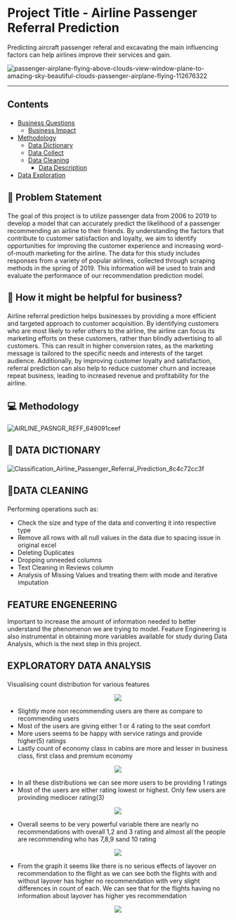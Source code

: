 # Project Title - Airline Passenger Referral Prediction 
Predicting aircraft passenger referal and excavating the main influencing factors can help airlines improve their services and gain.

![passenger-airplane-flying-above-clouds-view-window-plane-to-amazing-sky-beautiful-clouds-passenger-airplane-flying-112676322](https://user-images.githubusercontent.com/88886118/216586501-3a428d68-d693-4435-b185-8b5d38a8c2eb.jpeg)

---
## Contents <p id="contents"></p>
- <a href="#bquestions">Business Questions</a>
  - <a href="#business_impact">Business Impact</a>
- <a href="#methodology">Methodology</a>
  - <a href="#data_dictionary">Data Dictionary</a>
  - <a href="#data_collect">Data Collect</a>
  - <a href="#data_cleaning">Data Cleaning</a>
    - <a href="#data_description">Data Description</a>
- <a href="#data_exploration">Data Exploration</a>

## 📝 Problem Statement <p id="bquestions"></p>

The goal of this project is to utilize passenger data from 2006 to 2019 to develop a model that can accurately predict the likelihood of a passenger recommending an airline to their friends. By understanding the factors that contribute to customer satisfaction and loyalty, we aim to identify opportunities for improving the customer experience and increasing word-of-mouth marketing for the airline. The data for this study includes responses from a variety of popular airlines, collected through scraping methods in the spring of 2019. This information will be used to train and evaluate the performance of our recommendation prediction model.

## 🤔 How it might be helpful for business? <p id="business_impact"></p>

Airline referral prediction helps businesses by providing a more efficient and targeted approach to customer acquisition. By identifying customers who are most likely to refer others to the airline, the airline can focus its marketing efforts on these customers, rather than blindly advertising to all customers. This can result in higher conversion rates, as the marketing message is tailored to the specific needs and interests of the target audience. Additionally, by improving customer loyalty and satisfaction, referral prediction can also help to reduce customer churn and increase repeat business, leading to increased revenue and profitability for the airline.

## 💻 Methodology <p id="methodology"></p>

![AIRLINE_PASNGR_REFF_649091ceef](https://user-images.githubusercontent.com/88886118/216589365-e5a9bef5-44b6-4dcd-aa01-4cb5fbfbb96a.png)

## 📝 DATA DICTIONARY <p id="data_dictionary"></p>
![Classification_Airline_Passenger_Referral_Prediction_8c4c72cc3f](https://user-images.githubusercontent.com/88886118/216590642-78e80a02-9448-4996-882f-59d5fc9d5804.png)

## 🧹DATA CLEANING <p id="data_cleaning"></p>
Performing operations such as:

- Check the size and type of the data and converting it into respective type 
- Remove all rows with all null values in the data due to spacing issue in original excel
- Deleting Duplicates
- Dropping unneeded columns
- Text Cleaning in Reviews column 
- Analysis of Missing Values and treating them with mode and iterative imputation 

## FEATURE ENGENEERING

Important to increase the amount of information needed to better understand the phenomenon we are trying to model. Feature Engineering is also instrumental in obtaining more variables available for study during Data Analysis, which is the next step in this project.

## EXPLORATORY DATA ANALYSIS <p id="data_exploration"></p>

Visualising count distribution for various features

<p align="center">
  <img src="https://user-images.githubusercontent.com/88886118/216599991-64653b72-7a51-4966-9371-c92be39578d7.png">
</p> 

- Slightly more non recommending users are there as compare to recommending users
- Most of the users are giving either 1 or 4 rating to the seat comfort
- More users seems to be happy with service ratings and provide higher(5) ratings
- Lastly count of economy class in cabins are more and lesser in business class, first class and premium economy

<p align="center">
  <img src="https://user-images.githubusercontent.com/88886118/216605056-b50e5d35-ad7c-44df-b976-966cc370e380.png">
</p>

- In all these distributions we can see more users to be providing 1 ratings
- Most of the users are either rating lowest or highest. Only few users are provinding mediocer rating(3)

<p align="center">
 <img src="https://user-images.githubusercontent.com/88886118/216608386-a9b8464a-f1e4-448b-8322-bfbd36feb53b.png">
</p>

- Overall seems to be very powerful variable there are nearly no recommendations with overall 1,2 and 3 rating and almost all the people are recommending who has 7,8,9 sand 10 rating

<p align="center">
<img src="https://user-images.githubusercontent.com/88886118/216608807-8325047e-fb4b-45c0-a258-46d5c2ed85c8.png">
</p>

- From the graph it seems like there is no serious effects of layover on recommendation to the flight as we can see both the flights with and without layover has higher no recommendation with very slight differences in count of each. We can see that for the flights having no information about layover has higher yes recommendation

<p align="center">
<img src="https://user-images.githubusercontent.com/88886118/216611577-798f8cb7-572f-45dc-8bc0-6d976565a617.png">
</p>
